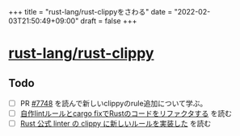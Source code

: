 +++
title = "rust-lang/rust-clippyをさわる"
date = "2022-02-03T21:50:49+09:00"
draft = false
+++

# [rust-lang/rust-clippy](https://github.com/rust-lang/rust-clippy)

## Todo
- [ ] PR [#7748](https://github.com/rust-lang/rust-clippy/pull/7748) を読んで新しいclippyのrule追加について学ぶ。
- [ ] [自作lintルールとcargo fixでRustのコードをリファクタする](https://keens.github.io/blog/2019/12/23/jisakulintru_rutocargo_fixderustnoko_doworifakutasuru/) を読む
- [ ] [Rust 公式 linter の clippy に新しいルールを実装した](https://rhysd.hatenablog.com/entry/2019/02/04/205712) を読む

